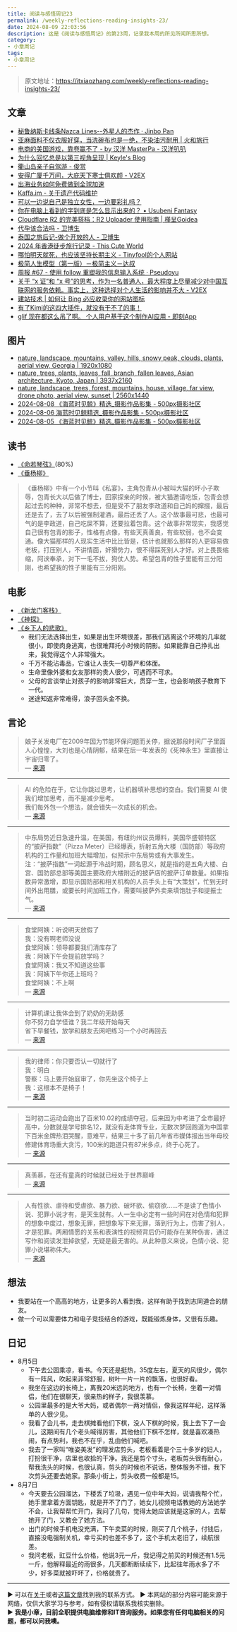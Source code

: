```yaml
---
title: 阅读与感悟周记23
permalink: /weekly-reflections-reading-insights-23/
date: 2024-08-09 22:03:56
description: 这是《阅读与感悟周记》的第23周，记录我本周的所见所闻所思所想。
category:
- 小章周记
tags:
- 小章周记
---
```


> 原文地址：<https://itxiaozhang.com/weekly-reflections-reading-insights-23/>  

## 文章

- [秘鲁纳斯卡线条Nazca Lines--外星人的杰作 · Jinbo Pan](https://www.panjinbo.com/blogs/travel-peru-nazca)
- [亚麻面料不仅衣服好穿，当洗碗布也是一绝，不染油污耐用 | 火和旅行](https://www.huotravel.com/lince)
- [电商的美国游戏，靠卷赢不了 - by 汉洋 MasterPa - 汉洋叭叭](https://laisky.notion.site/by-MasterPa-91c9e21fddc649888b1024e156e464eb)
- [为什么回忆总是以第三视角呈现 | Keyle's Blog](https://vrast.cn/posts/57387)
- [衢山岛亲子自驾游 - 俊赏](https://dujun.io/qushan-island-family-road-trip.html)
- [安得广厦千万间，大庇天下寒士俱欢颜 - V2EX](https://v2ex.com/t/1063451)
- [出海业务如何免费做到全球加速](https://bra.live/how-to-achieve-global-acceleration-for-overseas-business-for-free)
- [Kaffa.im - 关于遗产代码维护](https://kaffa.im/legacy-code-maintenance)
- [可以一边说自己是独立女性，一边要彩礼吗？](https://stephenleng.com/cn/say-one-thing-but-do-another)
- [你在电脑上看到的字到底是怎么显示出来的？ • Usubeni Fantasy](https://ssshooter.com/font-and-charcode)
- [Cloudflare R2 的完美搭档：R2 Uploader 使用指南 | 槿呈Goidea](https://justgoidea.com/posts/2024-022)
- [代孕该合法吗 - 卫博生](https://www.webersongao.com/microposts/4152)
- [泰国之旅后记-做个开放的人 - 卫博生](https://www.webersongao.com/weisay/2024/4114)
- [2024 年香港徒步旅行记录 - This Cute World](https://thiscute.world/posts/hong-kong-travel-notes-in-2024)
- [哪怕明天就死，也应该坚持长期主义 - Tinyfool的个人网站](https://codechina.org/2024/08/long)
- [极简人生模型（第一版）－极简主义－达叔](https://www.uncleda.com/2488)
- [周报 #67 - 使用 follow 重塑我的信息输入系统 · Pseudoyu](https://www.pseudoyu.com/zh/2024/08/05/weekly_review_20240805)
- [关于 “x 证”和 “x 号”的思考，作为一名普通人，最大程度上尽量减少对中国互联网的服务依赖。事实上，这种选择对个人生活的影响并不大 - V2EX](https://www.v2ex.com/t/1062453)
- [建站技术 | 如何让 Bing 必应收录你的网站图标](https://blog.reincarnatey.net/2024/0802-bing-crawl-website-icon)
- [有了Kimi的这四大插件，就没有干不了的事！](https://mp.weixin.qq.com/s/Dxz55SurbkxTafeOqyU9vg)
- [glif 现在都这么吊了啊。 个人用户基于这个制作AI应用 - 即刻App](https://m.okjike.com/originalPosts/66ae1e7ad20649c1bd2a4a58)

## 图片

- [nature, landscape, mountains, valley, hills, snowy peak, clouds, plants, aerial view, Georgia | 1920x1080](https://wallhaven.cc/w/95pvyd)
- [nature, trees, plants, leaves, fall, branch, fallen leaves, Asian architecture, Kyoto, Japan | 3937x2160](https://wallhaven.cc/w/o5qw8p)
- [nature, landscape, trees, forest, mountains, house, village, far view, drone photo, aerial view, sunset | 2560x1440](https://wallhaven.cc/w/l8xoyq)
- [2024-08-08 《海蓝时见鲸》精选_摄影作品影集 - 500px摄影社区](https://500px.com.cn/community/set/bff662076601469e8c5ad59c14134c80/details)
- [2024-08-06 海蓝时见鲸精选_摄影作品影集 - 500px摄影社区](https://500px.com.cn/community/set/06f2cb27b3a74377ba93181517dd9208/details)
- [2024-08-05 《海蓝时见鲸》精选_摄影作品影集 - 500px摄影社区](https://500px.com.cn/community/set/d0bc504aa2b64a2a8f8eabff0d73c894/details)

## 读书

- [《命若琴弦》](https://neodb.social/book/3N8AATSPt8soQIs57o7XE5)(80%)
- [《垂杨柳》](https://book.douban.com/subject/2979014/)

> 《垂杨柳》中有一个小节叫《私宴》，主角包青从小被叫大猫的坏小子欺辱，包青长大以后做了博士，回家探亲的时候，被大猫邀请吃饭，包青会想起过去的种种，非常不想去，但是受不了朋友李政道和自己妈的撺掇，最后还是去了，去了以后被强制灌酒，最后还丢了人。这个故事最可悲，也最可气的是李政道，自己吃屎不算，还要拉着包青。这个故事非常现实，我感觉自己很有包青的影子，性格有点像，有些天真善良，有些软弱，也不会变通。像大猫那样的人现实生活中比比皆是，估计也就那么那样的人更容易做老板，打压别人，不讲情面，奸猾势力，恨不得踩死别人才好。对上畏畏缩缩，阿谀奉承，对下一毛不拔，狗仗人势。希望包青的性子里能有三分阳刚，也希望我的性子里能有三分阳刚。  

## 电影

- [《新龙门客栈》](https://neodb.social/movie/5ruf11UP8lmYy7ANBwROnB)
- [《神探》](https://neodb.social/movie/4Cacnb4utfLHyIAMYvpLuy)
- [《乡下人的悲歌》](https://neodb.social/movie/5wPwnW9LINoatYNDYto7ez)
  - 我们无法选择出生，如果是出生环境很差，那我们逃离这个环境的几率就很小，即使肉身逃离，也很难拜托小时候的阴影。如果能靠自己挣扎出来，我觉得这个人非常强大。
  - 千万不能沾毒品，它谁让人丧失一切尊严和体面。
  - 生命里像外婆和女友那样的贵人很少，可遇而不可求。
  - 父母的言谈举止对孩子的影响非常巨大，贯穿一生，也会影响孩子教育下一代。
  - 迷途知返非常难得，浪子回头金不换。

## 言论

> 娘子关发电厂在2009年因为节能环保问题而关停，据说那段时间厂子里面人心惶惶，大刘也是心情阴郁，结果在后一年发表的《死神永生》里直接让宇宙归零了。  
— [来源](https://weibo.com/u/1318291270)

---

> AI 的危险在于，它让你跳过思考，让机器填补思想的空白。我们需要 AI 使我们增加思考，而不是减少思考。  
> 我们每外包一个想法，就会错失一次成长的机会。  
— [来源](https://ia.net/topics/turning-the-tables-on-ai)

---

> 中东局势近日急速升温，在美国，有纽约州议员爆料，美国华盛顿特区的“披萨指数”（Pizza Meter）已经爆表，折射五角大楼（国防部）等政府机构的工作量和加班大幅增加，似预示中东局势或有大事发生。  
> 注：“披萨指数”一词起源于冷战时期，顾名思义，就是指的是五角大楼、白宫、国防部总部等美国主要政府大楼附近的披萨店的披萨订单数量。如果指数异常激增，即显示国防部和相关机构的人员手头上有“大策划”，忙到无时间外出用膳，或要长时间加班工作，需要叫披萨外卖来填饱肚子和提振士气。  
— [来源](http://www.dapenti.com/blog/more.asp?name=xilei&id=180281)

---

> 食堂阿姨：听说明天放假了  
> 我：没有啊老师没说  
> 食堂阿姨：领导都要我们清库存了  
> 我：阿姨下午会提前放学吗？  
> 食堂阿姨：我又不知道这些事  
> 我：阿姨下午你还上班吗？  
> 食堂阿姨：不上啊  
— [来源](https://jandan.net/t/5728344)

---

> 计算机课让我体会到了奶奶的无助感  
> 你不努力自学怪谁？我二年级开始每天  
> 省下早餐钱，放学和朋友去网吧练习一个小时再回去  
— [来源](https://jandan.net/t/5729573)

---

> 我的律师：你只要否认一切就行了  
> 我：明白  
> 警察：马上要开始庭审了，你先坐这个椅子上  
> 我：这根本不是椅子！  
— [来源](https://jandan.net/t/5730494)

---

> 当时初二运动会跑出了百米10.02的成绩夺冠，后来因为中考进了全市最好高中，分数就是学号排名12，就没有走体育专业，无数次梦回跑道为中国拿下百米金牌热泪哭醒，意难平，结果三十多了前几年省市媒体报出当年母校修建体育场重大贪污，100米的跑道只有87米多点，终于心死了。  
— [来源](https://jandan.net/t/5731165)

---

> 真羡慕，在还有童真的时候就已经处于世界巅峰  
— [来源](https://jandan.net/t/5730910)

---

> 人有性欲、虐待和受虐欲、暴力欲、破坏欲、偷窃欲……不是读了色情小说、犯罪小说才有，是天生就有。人一生中必定有一些时间在对色情和犯罪的想象中度过，想象无罪，把想象写下来无罪，落到行为上，伤害了别人，才是犯罪。两厢情愿的关系和表演性的视频背后仍可能存在某种伤害，通过写作和阅读发泄掉欲望，无疑是最无害的。从此种意义来说，色情小说、犯罪小说堪称伟大。  
— [来源](https://weibo.com/u/5211339706)

## 想法

- 我要站在一个高高的地方，让更多的人看到我，这样有助于找到志同道合的朋友。
- 做一个可以需要体力和电子竞技结合的游戏，既能锻炼身体，又很有乐趣。

## 日记

- 8月5日
  - 下午去公园乘凉，看书。今天还是挺热，35度左右，夏天的风很少，偶尔有一阵风，吹起来非常舒服，树叶一片一片的飘落，也很好看。
  - 我坐在这边的长椅上，离我20米远的地方，也有一个长椅，坐着一对情侣，他们在很聊天，很亲热的样子，我很羡慕。
  - 公园里最多的是大爷大妈，或者偶尔一两对情侣，像我这样年纪，这样落单的人很少见。
  - 我看了会儿书，走去棋摊看他们下棋，没人下棋的时候，我上去下了一会儿，这期间有几个老头喊得厉害，其他他们下棋不怎样，就是喜欢凑热闹，有点势利，我也不在乎，乱由他们喊吧。
  - 我去了一家叫“唯姿美发”的理发店剪头，老板看着是个三十多岁的妇人，打扮很干净，店里也收拾的干净。我还是剪个寸头，老板剪头很有耐心，帮我洗头的时候，也很认真，剪头的时候也不说话，整体服务不错，我下次剪头还要去她家。那条小街上，剪头收费一般都是15。
- 8月7日
  - 今天要去公园溜达，下楼丢了垃圾，遇见一位中年大妈，说请我帮个忙，她手里拿着方面钥匙，就是开不了门了，她女儿视频电话教她的方法她学不会，让我帮帮忙开门，我问了几句，觉得太她应该就是这家的人，去帮她开了门，又教会了她方法。
  - 出门的时候手机电没充满，下午卖菜的时候，刚买了几个桃子，付钱后，直接没电强制关机，幸亏买的也差不多了，这个手机太老旧了，续航很差。
  - 我问老板，豇豆什么价格，他说3元一斤，我记得之前买的时候还有1.5元一斤，他解释最近的雨很多，几天都断断续续下，比起往年雨水多了不少，好多菜就被吓坏了，价格就贵了。

---
▶ 可以在[关于](https://itxiaozhang.com/about/)或者[这篇文章](https://itxiaozhang.com/about-computer-repair-services-with-me/)找到我的联系方式。
▶ 本网站的部分内容可能来源于网络，仅供大家学习与参考，如有侵权请联系我核实删除。  
▶ **我是小章，目前全职提供电脑维修和IT咨询服务。如果您有任何电脑相关的问题，都可以问我噢。**  
